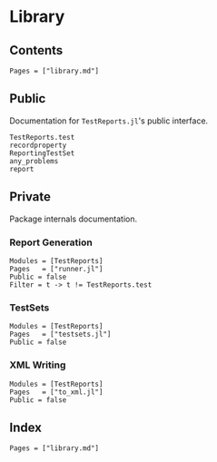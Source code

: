 # Library

## Contents

```@contents
Pages = ["library.md"]
```

## Public

Documentation for `TestReports.jl`'s public interface.

```@docs
TestReports.test
recordproperty
ReportingTestSet
any_problems
report
```

## Private

Package internals documentation.

### Report Generation

```@autodocs
Modules = [TestReports]
Pages   = ["runner.jl"]
Public = false
Filter = t -> t != TestReports.test
```

### TestSets

```@autodocs
Modules = [TestReports]
Pages   = ["testsets.jl"]
Public = false
```

### XML Writing

```@autodocs
Modules = [TestReports]
Pages   = ["to_xml.jl"]
Public = false
```

## Index

```@index
Pages = ["library.md"]
```
